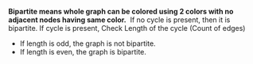 **Bipartite means whole graph can be colored using 2 colors with no adjacent nodes having same color.**
​
If no cycle is present, then it is bipartite.
If cycle is present, Check Length of the cycle (Count of edges)
* If length is odd, the graph is not bipartite.
* If length is even, the graph is bipartite.
​
​